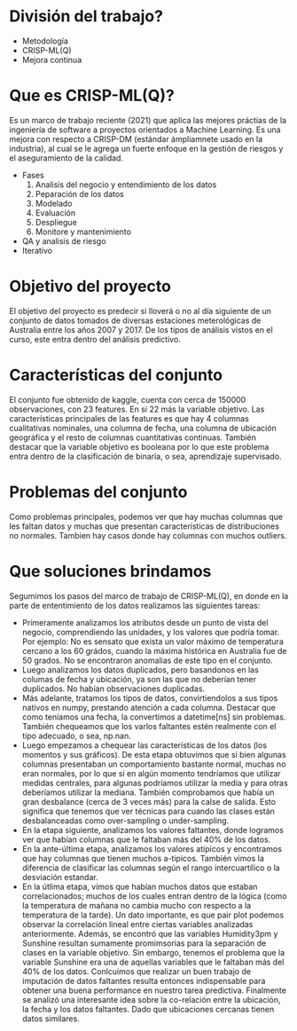 # División del trabajo?
- Metodología
- CRISP-ML(Q)
- Mejora continua

# Que es CRISP-ML(Q)?
Es un marco de trabajo reciente (2021) que aplica las mejores práctias de la ingeniería de software a proyectos orientados a Machine Learning. Es una mejora con respecto a CRISP-DM (estándar ámpliamnete usado en la industria), al cual se le agrega un fuerte enfoque en la gestión de riesgos y el aseguramiento de la calidad.
- Fases
	1. Analisis del negocio y entendimiento de los datos
	2. Peparación de los datos
	3. Modelado
	4. Evaluación
	5. Despliegue
	6. Monitore y mantenimiento
- QA y analisis de riesgo 
- Iterativo

# Objetivo del proyecto
El objetivo del proyecto es predecir si lloverá o no al día siguiente de un conjunto de datos tomados de diversas estaciones meterológicas de Australia entre los años 2007 y 2017.
De los tipos de análisis vistos en el curso, este entra dentro del análisis predictivo.

# Características del conjunto
El conjunto fue obtenido de kaggle, cuenta con cerca de 150000 observaciones, con 23 features. En sí 22 más la variable objetivo.
Las características principales de las features es que hay 4 columnas cualitativas nominales, una columna de fecha, una columna de ubicación geográfica y el resto de columnas cuantitativas continuas. También destacar que la variable objetivo es booleana por lo que este problema entra dentro de la clasificación de binaria, o sea, aprendizaje supervisado.

# Problemas del conjunto
Como problemas principales, podemos ver que hay muchas columnas que les faltan datos y muchas que presentan características de distribuciones no normales. Tambien hay casos donde hay columnas con muchos outliers.

# Que soluciones brindamos
Segumimos los pasos del marco de trabajo de CRISP-ML(Q), en donde en la parte de ententimiento de los datos realizamos las siguientes tareas:
- Primeramente analizamos los atributos desde un punto de vista del negocio, comprendiendo las unidades, y los valores que podría tomar. Por ejemplo: No es sensato que exista un valor máximo de temperatura cercano a los 60 grádos, cuando la máxima histórica en Australia fue de 50 grados. No se encontraron anomalias de este tipo en el conjunto.
- Luego analizamos los datos duplicados, pero basandonos en las columas de fecha y ubicación, ya son las que no deberían tener duplicados. No habían observaciones duplicadas.
- Más adelante, tratamos los tipos de datos, convirtiendolos a sus tipos nativos en numpy, prestando atención a cada columna. Destacar que como teníamos una fecha, la convertimos a datetime[ns] sin problemas. También chequeamos que los varlos faltantes estén realmente con el tipo adecuado, o sea, np.nan.
- Luego empezamos a chequear las características de los datos (los momentos y sus gráficos). De esta etapa obtuvimos que si bien algunas columnas presentaban un comportamiento bastante normal, muchas no eran normales, por lo que si en algún momento tendríamos que utilizar medidas centrales, para algunas podríamos utilizar la media y para otras deberíamos utilizar la mediana. También comprobamos que había un gran desbalance (cerca de 3 veces más) para la calse de salida. Esto significa que tenemos que ver técnicas para cuando las clases están desbalanceadas como over-sampling o under-sampling.
- En la etapa siguiente, analizamos los valores faltantes, donde logramos ver que habían columnas que le faltaban más del 40% de los datos.
- En la ante-última etapa, analizamos los valores atípicos y encontramos que hay columnas que tienen muchos a-tipicos. También vimos la diferencia de clasificar las columnas según el rango intercuartílico o la desviación estandar.
- En la útlima etapa, vimos que habían muchos datos que estaban correlacionados; muchos de los cuales entran dentro de la lógica (como la temperatura de mañana no cambia mucho con respecto a la temperatura de la tarde). Un dato importante, es que pair plot podemos observar la correlación lineal entre ciertas variables analizadas anteriormente. Además, se encontró que las variables Humidity3pm y Sunshine resultan sumamente promimsorias para la separación de clases en la variable objetivo. Sin embargo,  tenemos el problema que la variable Sunshine era una de aquellas variables que le faltaban más del 40% de los datos. Conlcuímos que realizar un buen trabajo de imputación de datos faltantes resulta entonces indispensable para obtener una buena performance en nuestro tarea predictiva. Finalmente se analizó una interesante idea sobre la co-relación entre la ubicación, la fecha y los datos faltantes. Dado que ubicaciones cercanas tienen datos similares.


